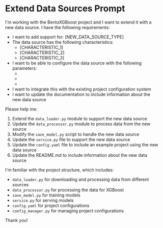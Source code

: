 # Extend Data Sources Prompt

I'm working with the BentoXGBoost project and I want to extend it with a new data source. I have the following requirements:

- I want to add support for: [NEW_DATA_SOURCE_TYPE]
- The data source has the following characteristics:
  - [CHARACTERISTIC_1]
  - [CHARACTERISTIC_2]
  - [CHARACTERISTIC_3]
- I want to be able to configure the data source with the following parameters:
  - [PARAMETER_1]: [DESCRIPTION_1]
  - [PARAMETER_2]: [DESCRIPTION_2]
  - [PARAMETER_3]: [DESCRIPTION_3]
- I want to integrate this with the existing project configuration system
- I want to update the documentation to include information about the new data source

Please help me:

1. Extend the `data_loader.py` module to support the new data source
2. Update the `data_processor.py` module to process data from the new source
3. Modify the `save_model.py` script to handle the new data source
4. Update the `service.py` file to support the new data source
5. Update the `config.yaml` file to include an example project using the new data source
6. Update the README.md to include information about the new data source

I'm familiar with the project structure, which includes:
- `data_loader.py` for downloading and processing data from different sources
- `data_processor.py` for processing the data for XGBoost
- `save_model.py` for training models
- `service.py` for serving models
- `config.yaml` for project configurations
- `config_manager.py` for managing project configurations

Thank you!

